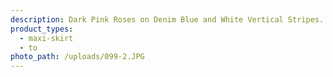 ```yaml
---
description: Dark Pink Roses on Denim Blue and White Vertical Stripes. DBP
product_types:
  - maxi-skirt
  - to
photo_path: /uploads/099-2.JPG
---
```

